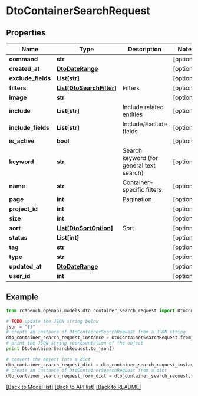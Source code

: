 # DtoContainerSearchRequest


## Properties

Name | Type | Description | Notes
------------ | ------------- | ------------- | -------------
**command** | **str** |  | [optional] 
**created_at** | [**DtoDateRange**](DtoDateRange.md) |  | [optional] 
**exclude_fields** | **List[str]** |  | [optional] 
**filters** | [**List[DtoSearchFilter]**](DtoSearchFilter.md) | Filters | [optional] 
**image** | **str** |  | [optional] 
**include** | **List[str]** | Include related entities | [optional] 
**include_fields** | **List[str]** | Include/Exclude fields | [optional] 
**is_active** | **bool** |  | [optional] 
**keyword** | **str** | Search keyword (for general text search) | [optional] 
**name** | **str** | Container-specific filters | [optional] 
**page** | **int** | Pagination | [optional] 
**project_id** | **int** |  | [optional] 
**size** | **int** |  | [optional] 
**sort** | [**List[DtoSortOption]**](DtoSortOption.md) | Sort | [optional] 
**status** | **List[int]** |  | [optional] 
**tag** | **str** |  | [optional] 
**type** | **str** |  | [optional] 
**updated_at** | [**DtoDateRange**](DtoDateRange.md) |  | [optional] 
**user_id** | **int** |  | [optional] 

## Example

```python
from rcabench.openapi.models.dto_container_search_request import DtoContainerSearchRequest

# TODO update the JSON string below
json = "{}"
# create an instance of DtoContainerSearchRequest from a JSON string
dto_container_search_request_instance = DtoContainerSearchRequest.from_json(json)
# print the JSON string representation of the object
print DtoContainerSearchRequest.to_json()

# convert the object into a dict
dto_container_search_request_dict = dto_container_search_request_instance.to_dict()
# create an instance of DtoContainerSearchRequest from a dict
dto_container_search_request_form_dict = dto_container_search_request.from_dict(dto_container_search_request_dict)
```
[[Back to Model list]](../README.md#documentation-for-models) [[Back to API list]](../README.md#documentation-for-api-endpoints) [[Back to README]](../README.md)


